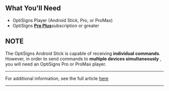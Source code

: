 ## What You'll Need

  * OptiSigns Player (Android Stick, Pro, or ProMax)
  * OptiSigns [**Pro Plus**](https://www.optisigns.com/pricing)subscription or greater

**NOTE**  
---  
The OptiSigns Android Stick is capable of receiving **individual commands**. However, in order to send commands to **multiple devices simultaneously** , you will need an OptiSigns Pro or ProMax player.  
  
* * *

For additional information, see the full article [here](https://support.optisigns.com/hc/en-us/articles/30010338528659)

---
